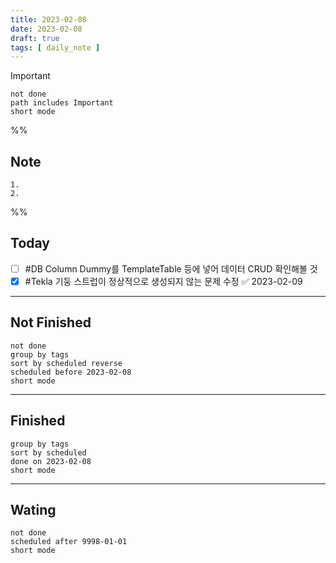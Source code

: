 ```yaml
---
title: 2023-02-08
date: 2023-02-08
draft: true
tags: [ daily_note ]
---
```


> [!important] 
> ```tasks
> not done
> path includes Important
> short mode
> ```

%%
## Note
	1. 
	2. 
 
%%

## Today
- [ ] #DB  Column Dummy를 TemplateTable 등에 넣어 데이터 CRUD 확인해볼 것
- [x] #Tekla 기둥 스트럽이 정상적으로 생성되지 않는 문제 수정 ✅ 2023-02-09

---
## Not Finished
```tasks
not done
group by tags
sort by scheduled reverse
scheduled before 2023-02-08
short mode
```
---
## Finished
```tasks
group by tags
sort by scheduled
done on 2023-02-08
short mode
```
---
## Wating
```tasks
not done
scheduled after 9998-01-01
short mode
```